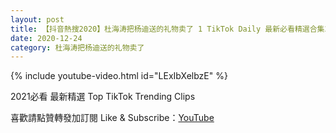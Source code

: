 ```yaml
---
layout: post
title: 【抖音熱搜2020】杜海涛把杨迪送的礼物卖了 1 TikTok Daily 最新必看精選合集2020 12 24
date: 2020-12-24
category: 杜海涛把杨迪送的礼物卖了
---
```


{% include youtube-video.html id="LExIbXelbzE" %}

2021必看 最新精選 Top TikTok Trending Clips

喜歡請點贊轉發加訂閱 Like & Subscribe：[YouTube](https://www.youtube.com/channel/UCAoR7VcanIPd04uEq_GIylA/videos)

